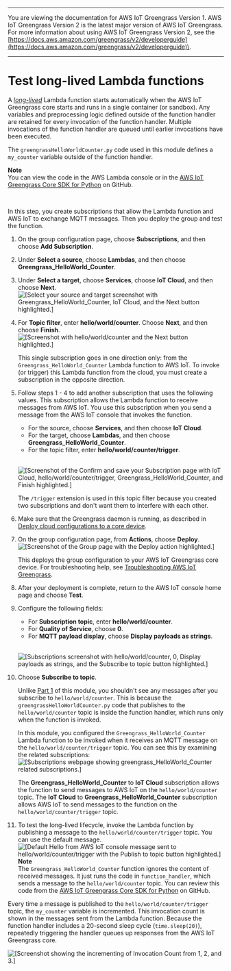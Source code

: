 --------

You are viewing the documentation for AWS IoT Greengrass Version 1\. AWS IoT Greengrass Version 2 is the latest major version of AWS IoT Greengrass\. For more information about using AWS IoT Greengrass Version 2, see the [https://docs.aws.amazon.com/greengrass/v2/developerguide](https://docs.aws.amazon.com/greengrass/v2/developerguide)\.

--------

# Test long\-lived Lambda functions<a name="long-testing"></a>

A *[long\-lived](lambda-functions.md#lambda-lifecycle)* Lambda function starts automatically when the AWS IoT Greengrass core starts and runs in a single container \(or sandbox\)\. Any variables and preprocessing logic defined outside of the function handler are retained for every invocation of the function handler\. Multiple invocations of the function handler are queued until earlier invocations have been executed\.

 The `greengrassHelloWorldCounter.py` code used in this module defines a `my_counter` variable outside of the function handler\.

**Note**  
You can view the code in the AWS Lambda console or in the [AWS IoT Greengrass Core SDK for Python](https://github.com/aws/aws-greengrass-core-sdk-python/blob/master/examples/HelloWorldCounter/greengrassHelloWorldCounter.py) on GitHub\.

 

In this step, you create subscriptions that allow the Lambda function and AWS IoT to exchange MQTT messages\. Then you deploy the group and test the function\.

1. On the group configuration page, choose **Subscriptions**, and then choose **Add Subscription**\.

1. Under **Select a source**, choose **Lambdas**, and then choose **Greengrass\_HelloWorld\_Counter**\.

1. Under **Select a target**, choose **Services**, choose **IoT Cloud**, and then choose **Next**\.  
![\[Select your source and target screenshot with Greengrass_HelloWorld_Counter, IoT Cloud, and the Next button highlighted.\]](http://docs.aws.amazon.com/greengrass/v1/developerguide/images/gg-get-started-052.png)

1. For **Topic filter**, enter **hello/world/counter**\. Choose **Next**, and then choose **Finish**\.  
![\[Screenshot with hello/world/counter and the Next button highlighted.\]](http://docs.aws.amazon.com/greengrass/v1/developerguide/images/gg-get-started-053.png)

   This single subscription goes in one direction only: from the `Greengrass_HelloWorld_Counter` Lambda function to AWS IoT\. To invoke \(or trigger\) this Lambda function from the cloud, you must create a subscription in the opposite direction\.

1. Follow steps 1 \- 4 to add another subscription that uses the following values\. This subscription allows the Lambda function to receive messages from AWS IoT\. You use this subscription when you send a message from the AWS IoT console that invokes the function\.
   + For the source, choose **Services**, and then choose **IoT Cloud**\.
   + For the target, choose **Lambdas**, and then choose **Greengrass\_HelloWorld\_Counter**\.
   + For the topic filter, enter **hello/world/counter/trigger**\.

      
![\[Screenshot of the Confirm and save your Subscription page with IoT Cloud, hello/world/counter/trigger, Greengrass_HelloWorld_Counter, and Finish highlighted.\]](http://docs.aws.amazon.com/greengrass/v1/developerguide/images/gg-get-started-054.png)

   The `/trigger` extension is used in this topic filter because you created two subscriptions and don't want them to interfere with each other\.

1. Make sure that the Greengrass daemon is running, as described in [Deploy cloud configurations to a core device](configs-core.md)\.

1. <a name="console-actions-deploy"></a>On the group configuration page, from **Actions**, choose **Deploy**\.  
![\[Screenshot of the Group page with the Deploy action highlighted.\]](http://docs.aws.amazon.com/greengrass/v1/developerguide/images/gg-get-started-040.png)

   This deploys the group configuration to your AWS IoT Greengrass core device\. For troubleshooting help, see [Troubleshooting AWS IoT Greengrass](gg-troubleshooting.md)\.

1. <a name="console-test-after-deploy"></a>After your deployment is complete, return to the AWS IoT console home page and choose **Test**\.

1. Configure the following fields:
   + For **Subscription topic**, enter **hello/world/counter**\.
   + For **Quality of Service**, choose **0**\.
   + For **MQTT payload display**, choose **Display payloads as strings**\.

      
![\[Subscriptions screenshot with hello/world/counter, 0, Display payloads as strings, and the Subscribe to topic button highlighted.\]](http://docs.aws.amazon.com/greengrass/v1/developerguide/images/gg-get-started-056.png)

1. Choose **Subscribe to topic**\.

   Unlike [Part 1](module3-I.md) of this module, you shouldn't see any messages after you subscribe to `hello/world/counter`\. This is because the `greengrassHelloWorldCounter.py` code that publishes to the `hello/world/counter` topic is inside the function handler, which runs only when the function is invoked\.

   In this module, you configured the `Greengrass_HelloWorld_Counter` Lambda function to be invoked when it receives an MQTT message on the `hello/world/counter/trigger` topic\. You can see this by examining the related subscriptions:  
![\[Subscriptions webpage showing greengrass_HelloWorld_Counter related subscriptions.\]](http://docs.aws.amazon.com/greengrass/v1/developerguide/images/gg-get-started-056.5.png)

   The **Greengrass\_HelloWorld\_Counter** to **IoT Cloud** subscription allows the function to send messages to AWS IoT on the `hello/world/counter` topic\. The **IoT Cloud** to **Greengrass\_HelloWorld\_Counter** subscription allows AWS IoT to send messages to the function on the `hello/world/counter/trigger` topic\.

1. To test the long\-lived lifecycle, invoke the Lambda function by publishing a message to the `hello/world/counter/trigger` topic\. You can use the default message\.  
![\[Default Hello from AWS IoT console message sent to hello/world/counter/trigger with the Publish to topic button highlighted.\]](http://docs.aws.amazon.com/greengrass/v1/developerguide/images/gg-get-started-057.png)
**Note**  
 The `Greengrass_HelloWorld_Counter` function ignores the content of received messages\. It just runs the code in `function_handler`, which sends a message to the `hello/world/counter` topic\. You can review this code from the [AWS IoT Greengrass Core SDK for Python](https://github.com/aws/aws-greengrass-core-sdk-python/blob/master/examples/HelloWorldCounter/greengrassHelloWorldCounter.py) on GitHub\.

Every time a message is published to the `hello/world/counter/trigger` topic, the `my_counter` variable is incremented\. This invocation count is shown in the messages sent from the Lambda function\. Because the function handler includes a 20\-second sleep cycle \(`time.sleep(20)`\), repeatedly triggering the handler queues up responses from the AWS IoT Greengrass core\.

![\[Screenshot showing the incrementing of Invocation Count from 1, 2, and 3.\]](http://docs.aws.amazon.com/greengrass/v1/developerguide/images/gg-get-started-058.png)